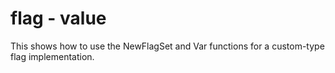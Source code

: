 # flag - value

This shows how to use the NewFlagSet and Var functions for a custom-type flag implementation.
